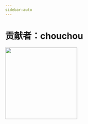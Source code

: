 ```yaml
---
sidebar:auto
---
```

# 贡献者：chouchou
<a itemprop="image" class="u-photo d-block position-relative" aria-hidden="true" href="https://avatars1.githubusercontent.com/u/18212194?s=400&amp;v=4"><img alt="" width="230" height="230" class="avatar width-full rounded-2" src="https://avatars0.githubusercontent.com/u/18212194?s=460&amp;v=4"></a>